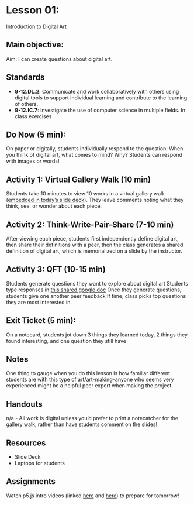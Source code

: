 # Lesson 01:
Introduction to Digital Art

## Main objective:
Aim: I can create questions about digital art.

## Standards
+ **9-12.DL.2**: Communicate and work collaboratively with others using digital tools to support individual learning and contribute to the learning of others.
+ **9-12.IC.7**: Investigate the use of computer science in multiple fields.
In class exercises

## Do Now (5 min):
On paper or digitally, students individually respond to the question: When you think of digital art, what comes to mind? Why? Students can respond with images or words!

## Activity 1: Virtual Gallery Walk (10 min)
Students take 10 minutes to view 10 works in a virtual gallery walk ([embedded in today’s slide deck](https://docs.google.com/presentation/d/13PCXiFJZf8Io2tiNDtRmXBCY4z6no8xuvwVackQ_E7E/edit#slide=id.g109355b3010_0_295)). They leave comments noting what they think, see, or wonder about each piece.

## Activity 2: Think-Write-Pair-Share (7-10 min)
After viewing each piece, students first independently define digital art, then share their definitions with a peer, then the class generates a shared definition of digital art, which is memorialized on a slide by the instructor.

## Activity 3: QFT (10-15 min)
Students generate questions they want to explore about digital art
Students type responses in [this shared google doc](https://docs.google.com/document/d/1mjzaC1Sw5ZvxZGF_PiTLPVKYRvqQ8l9JpmUd10vRogE/edit)
Once they generate questions, students give one another peer feedback
If time, class picks top questions they are most interested in.

## Exit Ticket (5 min):
On a notecard, students jot down 3 things they learned today, 2 things they found interesting, and one question they still have

## Notes
One thing to gauge when you do this lesson is how familiar different students are with this type of art/art-making–anyone who seems very experienced might be a helpful peer expert when making the project.

## Handouts
n/a - All work is digital unless you’d prefer to print a notecatcher for the gallery walk, rather than have students comment on the slides!

## Resources
+ Slide Deck
+ Laptops for students

## Assignments
Watch p5.js intro videos (linked [here](https://www.youtube.com/watch?v=dtHxDggkBYc) and [here](https://www.youtube.com/watch?v=x1rJJRVTpAI)) to prepare for tomorrow!
